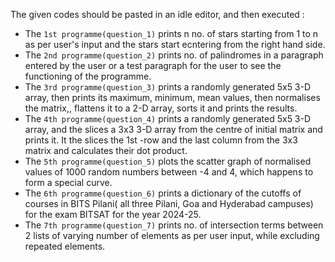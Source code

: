 The given codes should be pasted in an idle editor, and then executed : </br>
- The `1st programme(question_1)` prints n no. of stars starting from 1 to n as per user's input and the stars start ecntering from the right hand side.</br>
- The `2nd programme(question_2)` prints no. of palindromes in a paragraph entered by the user or a test paragraph for the user to see the functioning of the programme.</br>
- The `3rd programme(question_3)` prints a randomly generated 5x5 3-D array, then prints its maximum, minimum, mean values, then normalises the matrix,, flattens it to a 2-D array, sorts it and prints the results.</br>
- The `4th programme(question_4)` prints a randomly generated 5x5 3-D array, and the slices a 3x3 3-D array from the centre of initial matrix and prints it. It the slices the 1st -row and the last column from the 3x3 matrix and calculates their dot product.</br>
- The `5th programme(question_5)` plots the scatter graph of normalised values of 1000 random numbers between -4 and 4, which happens to form a special curve.</br>
- The `6th programme(question_6)` prints a dictionary of the cutoffs of  courses in BITS Pilani( all three Pilani, Goa and Hyderabad campuses) for the exam BITSAT for the year 2024-25.</br>
- The `7th programme(question_7)` prints no. of intersection terms between 2 lists of varying number of elements as per user input, while excluding repeated elements.
